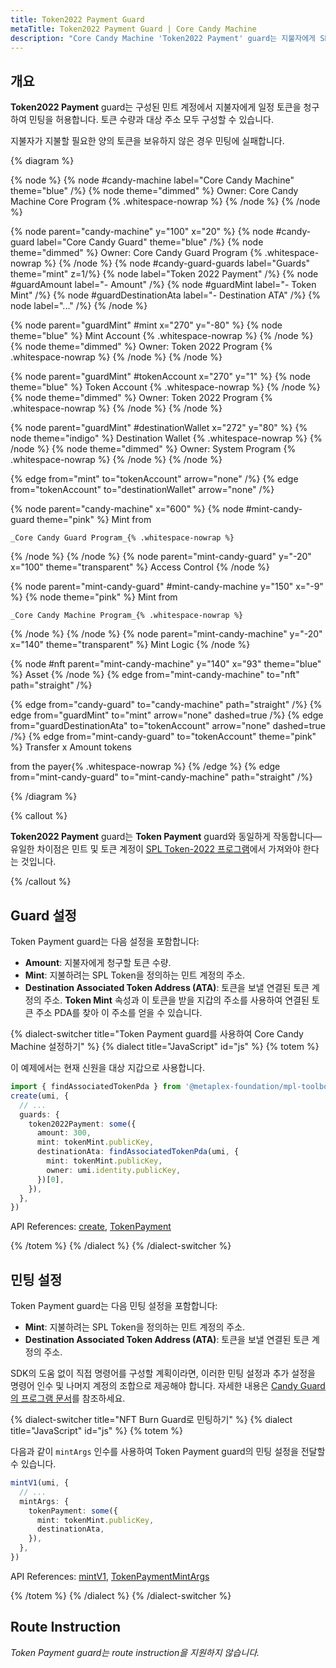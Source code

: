 ```yaml
---
title: Token2022 Payment Guard
metaTitle: Token2022 Payment Guard | Core Candy Machine
description: "Core Candy Machine 'Token2022 Payment' guard는 지불자에게 SPL Token2022의 설정된 값을 청구하여 민팅을 허용합니다."
---
```


## 개요

**Token2022 Payment** guard는 구성된 민트 계정에서 지불자에게 일정 토큰을 청구하여 민팅을 허용합니다. 토큰 수량과 대상 주소 모두 구성할 수 있습니다.

지불자가 지불할 필요한 양의 토큰을 보유하지 않은 경우 민팅에 실패합니다.

{% diagram  %}

{% node %}
{% node #candy-machine label="Core Candy Machine" theme="blue" /%}
{% node theme="dimmed" %}
Owner: Core Candy Machine Core Program {% .whitespace-nowrap %}
{% /node %}
{% /node %}

{% node parent="candy-machine" y="100" x="20" %}
{% node #candy-guard label="Core Candy Guard" theme="blue" /%}
{% node theme="dimmed" %}
Owner: Core Candy Guard Program {% .whitespace-nowrap %}
{% /node %}
{% node #candy-guard-guards label="Guards" theme="mint" z=1/%}
{% node label="Token 2022 Payment" /%}
{% node #guardAmount label="- Amount" /%}
{% node #guardMint label="- Token Mint" /%}
{% node #guardDestinationAta label="- Destination ATA" /%}
{% node label="..." /%}
{% /node %}

{% node parent="guardMint" #mint x="270" y="-80" %}
{% node  theme="blue" %}
Mint Account {% .whitespace-nowrap %}
{% /node %}
{% node theme="dimmed" %}
Owner: Token 2022 Program {% .whitespace-nowrap %}
{% /node %}
{% /node %}

{% node parent="guardMint" #tokenAccount x="270" y="1" %}
{% node  theme="blue" %}
Token Account {% .whitespace-nowrap %}
{% /node %}
{% node theme="dimmed" %}
Owner: Token 2022 Program {% .whitespace-nowrap %}
{% /node %}
{% /node %}

{% node parent="guardMint" #destinationWallet x="272" y="80" %}
{% node  theme="indigo" %}
Destination Wallet {% .whitespace-nowrap %}
{% /node %}
{% node theme="dimmed" %}
Owner: System Program {% .whitespace-nowrap %}
{% /node %}
{% /node %}

{% edge from="mint" to="tokenAccount" arrow="none" /%}
{% edge from="tokenAccount" to="destinationWallet" arrow="none" /%}

{% node parent="candy-machine" x="600" %}
{% node #mint-candy-guard theme="pink" %}
Mint from

    _Core Candy Guard Program_{% .whitespace-nowrap %}

{% /node %}
{% /node %}
{% node parent="mint-candy-guard" y="-20" x="100" theme="transparent" %}
Access Control
{% /node %}

{% node parent="mint-candy-guard" #mint-candy-machine y="150" x="-9" %}
{% node theme="pink" %}
Mint from

    _Core Candy Machine Program_{% .whitespace-nowrap %}

{% /node %}
{% /node %}
{% node parent="mint-candy-machine" y="-20" x="140" theme="transparent" %}
Mint Logic
{% /node %}

{% node #nft parent="mint-candy-machine" y="140" x="93" theme="blue" %}
Asset
{% /node %}
{% edge from="mint-candy-machine" to="nft" path="straight" /%}

{% edge from="candy-guard" to="candy-machine" path="straight" /%}
{% edge from="guardMint" to="mint" arrow="none" dashed=true /%}
{% edge from="guardDestinationAta" to="tokenAccount" arrow="none" dashed=true /%}
{% edge from="mint-candy-guard" to="tokenAccount" theme="pink" %}
Transfer x Amount tokens

from the payer{% .whitespace-nowrap %}
{% /edge %}
{% edge from="mint-candy-guard" to="mint-candy-machine" path="straight" /%}

{% /diagram %}

{% callout %}

**Token2022 Payment** guard는 **Token Payment** guard와 동일하게 작동합니다&mdash;유일한 차이점은 민트 및 토큰 계정이 [SPL Token-2022 프로그램](https://spl.solana.com/token-2022)에서 가져와야 한다는 것입니다.

{% /callout %}

## Guard 설정

Token Payment guard는 다음 설정을 포함합니다:

- **Amount**: 지불자에게 청구할 토큰 수량.
- **Mint**: 지불하려는 SPL Token을 정의하는 민트 계정의 주소.
- **Destination Associated Token Address (ATA)**: 토큰을 보낼 연결된 토큰 계정의 주소. **Token Mint** 속성과 이 토큰을 받을 지갑의 주소를 사용하여 연결된 토큰 주소 PDA를 찾아 이 주소를 얻을 수 있습니다.

{% dialect-switcher title="Token Payment guard를 사용하여 Core Candy Machine 설정하기" %}
{% dialect title="JavaScript" id="js" %}
{% totem %}

이 예제에서는 현재 신원을 대상 지갑으로 사용합니다.

```ts
import { findAssociatedTokenPda } from '@metaplex-foundation/mpl-toolbox'
create(umi, {
  // ...
  guards: {
    token2022Payment: some({
      amount: 300,
      mint: tokenMint.publicKey,
      destinationAta: findAssociatedTokenPda(umi, {
        mint: tokenMint.publicKey,
        owner: umi.identity.publicKey,
      })[0],
    }),
  },
})
```

API References: [create](https://mpl-core-candy-machine.typedoc.metaplex.com/functions/create.html), [TokenPayment](https://mpl-core-candy-machine.typedoc.metaplex.com/types/TokenPaymentArgs.html)

{% /totem %}
{% /dialect %}
{% /dialect-switcher %}

## 민팅 설정

Token Payment guard는 다음 민팅 설정을 포함합니다:

- **Mint**: 지불하려는 SPL Token을 정의하는 민트 계정의 주소.
- **Destination Associated Token Address (ATA)**: 토큰을 보낼 연결된 토큰 계정의 주소.

SDK의 도움 없이 직접 명령어를 구성할 계획이라면, 이러한 민팅 설정과 추가 설정을 명령어 인수 및 나머지 계정의 조합으로 제공해야 합니다. 자세한 내용은 [Candy Guard의 프로그램 문서](https://github.com/metaplex-foundation/mpl-core-candy-machine/tree/main/programs/candy-guard#tokenpayment)를 참조하세요.

{% dialect-switcher title="NFT Burn Guard로 민팅하기" %}
{% dialect title="JavaScript" id="js" %}
{% totem %}

다음과 같이 `mintArgs` 인수를 사용하여 Token Payment guard의 민팅 설정을 전달할 수 있습니다.

```ts
mintV1(umi, {
  // ...
  mintArgs: {
    tokenPayment: some({
      mint: tokenMint.publicKey,
      destinationAta,
    }),
  },
})
```

API References: [mintV1](https://mpl-core-candy-machine.typedoc.metaplex.com/functions/mintV1.html), [TokenPaymentMintArgs](https://mpl-core-candy-machine.typedoc.metaplex.com/types/Token2022PaymentMintArgs.html)

{% /totem %}
{% /dialect %}
{% /dialect-switcher %}

## Route Instruction

_Token Payment guard는 route instruction을 지원하지 않습니다._